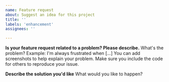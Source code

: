 ```yaml
---
name: Feature request
about: Suggest an idea for this project
title: ''
labels: 'enhancement'
assignees: ''

---
```


**Is your feature request related to a problem? Please describe.**
What's the problem? Example: I'm always frustrated when [...]
You can add screenshots to help explain your problem.
Make sure you include the code for others to reproduce your issue.

**Describe the solution you'd like**
What would you like to happen?
